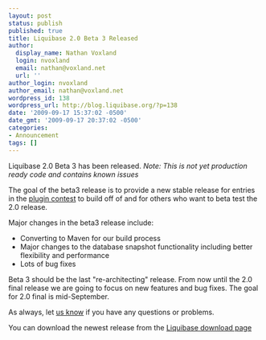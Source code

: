 ```yaml
---
layout: post
status: publish
published: true
title: Liquibase 2.0 Beta 3 Released
author:
  display_name: Nathan Voxland
  login: nvoxland
  email: nathan@voxland.net
  url: ''
author_login: nvoxland
author_email: nathan@voxland.net
wordpress_id: 138
wordpress_url: http://blog.liquibase.org/?p=138
date: '2009-09-17 15:37:02 -0500'
date_gmt: '2009-09-17 20:37:02 -0500'
categories:
- Announcement
tags: []
---
```



Liquibase 2.0 Beta 3 has been released. *Note: This is not yet production ready code and contains known issues*


The goal of the beta3 release is to provide a new stable release for entries in the <a href="http://www.liquibase.org/extensions">plugin contest</a> to build off of and for others who want to beta test the 2.0 release.


Major changes in the beta3 release include:


- Converting to Maven for our build process
- Major changes to the database snapshot functionality including better flexibility and performance
- Lots of bug fixes



Beta 3 should be the last "re-architecting" release. From now until the 2.0 final release we are going to focus on new features and bug fixes. The goal for 2.0 final is mid-September.



As always, let <a href="http://www.liquibase.org/forum">us know</a> if you have any questions or problems.


You can download the newest release from the <a href="http://www.liquibase.org/download">Liquibase download page</a>
